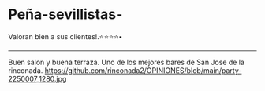 # Peña-sevillistas-
Valoran bien a sus clientes!.⭐⭐⭐⭐▪️
__________________________________________
Buen salon y buena terraza.
Uno de los mejores bares de San Jose de la rinconada.
https://github.com/rinconada2/OPINIONES/blob/main/party-2250007_1280.jpg
